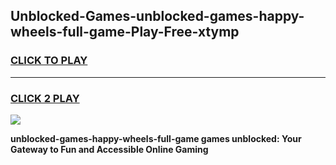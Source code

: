 
## Unblocked-Games-unblocked-games-happy-wheels-full-game-Play-Free-xtymp
<h3>
<a href="https://premium76.site?title=unblocked-games-happy-wheels-full-game&ref=09A">CLICK TO PLAY</a></h3>
<hr>

<h3>
<a href="https://premium76.site?title=unblocked-games-happy-wheels-full-game&ref=09A">CLICK 2 PLAY</a>
  
</h3>

<a href="https://premium76.site?title=unblocked-games-happy-wheels-full-game&ref=09A"><img src="https://clearcache.store/games.png"></a>


**unblocked-games-happy-wheels-full-game games unblocked: Your Gateway to Fun and Accessible Online Gaming**
